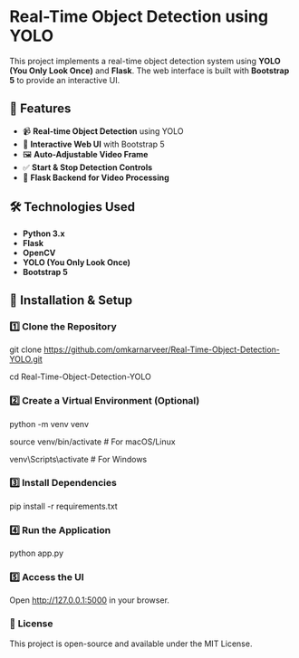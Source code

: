 # Real-Time Object Detection using YOLO

This project implements a real-time object detection system using **YOLO (You Only Look Once)** and **Flask**. The web interface is built with **Bootstrap 5** to provide an interactive UI.

## 🚀 Features
- 📹 **Real-time Object Detection** using YOLO
- 🎨 **Interactive Web UI** with Bootstrap 5
- 🖼️ **Auto-Adjustable Video Frame**
- ✅ **Start & Stop Detection Controls**
- 🔄 **Flask Backend for Video Processing**

## 🛠️ Technologies Used
- **Python 3.x**
- **Flask**
- **OpenCV**
- **YOLO (You Only Look Once)**
- **Bootstrap 5**


## 🔧 Installation & Setup

### 1️⃣ **Clone the Repository**
git clone https://github.com/omkarnarveer/Real-Time-Object-Detection-YOLO.git

cd Real-Time-Object-Detection-YOLO

### 2️⃣ **Create a Virtual Environment (Optional)**

python -m venv venv

source venv/bin/activate  # For macOS/Linux

venv\Scripts\activate     # For Windows

### 3️⃣ **Install Dependencies**

pip install -r requirements.txt

### 4️⃣ **Run the Application**

python app.py

### 5️⃣ **Access the UI**
Open http://127.0.0.1:5000 in your browser.

### 📜 **License**
This project is open-source and available under the MIT License.
